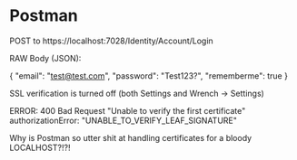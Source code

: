 # Postman

POST to https://localhost:7028/Identity/Account/Login

RAW Body (JSON):

{
    "email": "test@test.com",
    "password": "Test123?",
    "rememberme": true
}

SSL verification is turned off (both Settings and Wrench -> Settings)

ERROR: 400 Bad Request
"Unable to verify the first certificate"
authorizationError: "UNABLE_TO_VERIFY_LEAF_SIGNATURE"

Why is Postman so utter shit at handling certificates for a bloody LOCALHOST?!?!
